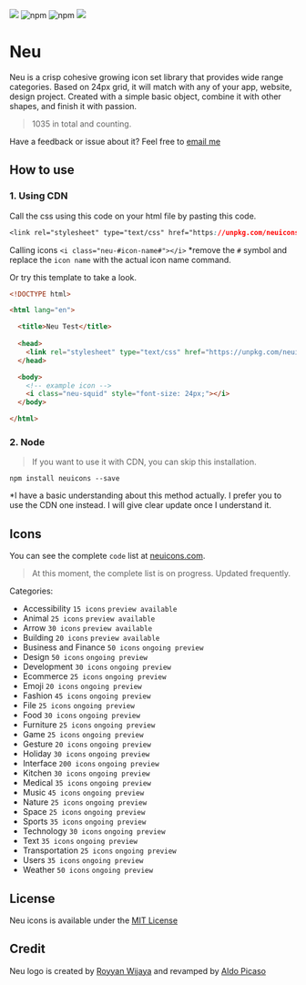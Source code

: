 <a href="https://github.com/neuicons/icons/blob/master/LICENSE" rel="nofollow"><img src="https://img.shields.io/badge/license-MIT-lightgrey"></a>  ![npm](https://img.shields.io/npm/dm/neuicons)  ![npm](https://img.shields.io/npm/v/neuicons)  <a href="https://ko-fi.com/roywj" rel="nofollow"><img src="https://img.shields.io/badge/support%20me%20on-ko--fi-red" style="max-width:100%;"></a>


# Neu
Neu is a crisp cohesive growing icon set library that provides wide range categories. Based on 24px grid, it will match with any of your app, website, design project. Created with a simple basic object, combine it with other shapes, and finish it with passion.
>1035 in total and counting.

Have a feedback or issue about it? Feel free to [email me](mailto:royyanwijaya@live.com)

## How to use
### 1. Using CDN
Call the css using this code on your html file by pasting this code.
```css
<link rel="stylesheet" type="text/css" href="https://unpkg.com/neuicons/neu.css">
```
Calling icons `<i class="neu-#icon-name#"></i>` *remove the `#` symbol and replace the `icon name` with the actual icon name command.

Or try this template to take a look.
```html
<!DOCTYPE html>

<html lang="en">

  <title>Neu Test</title>
  
  <head>
    <link rel="stylesheet" type="text/css" href="https://unpkg.com/neuicons/neu.css">
  </head>

  <body>
    <!-- example icon -->
    <i class="neu-squid" style="font-size: 24px;"></i> 
  </body>

</html>
```
### 2. Node
>If you want to use it with CDN, you can skip this installation.
```shell
npm install neuicons --save
```
*I have a basic understanding about this method actually. I prefer you to use the CDN one instead. I will give clear update once I understand it.

## Icons
You can see the complete `code` list at [neuicons.com](https://neuicons.com).
>At this moment, the complete list is on progress. Updated frequently.

Categories:
- Accessibility `15 icons` `preview available`
- Animal `25 icons` `preview available`
- Arrow `30 icons` `preview available`
- Building `20 icons` `preview available`
- Business and Finance `50 icons` `ongoing preview`
- Design `50 icons` `ongoing preview`
- Development `30 icons` `ongoing preview`
- Ecommerce `25 icons` `ongoing preview`
- Emoji `20 icons` `ongoing preview`
- Fashion `45 icons` `ongoing preview`
- File `25 icons` `ongoing preview`
- Food `30 icons` `ongoing preview`
- Furniture `25 icons` `ongoing preview`
- Game `25 icons` `ongoing preview`
- Gesture `20 icons` `ongoing preview`
- Holiday `30 icons` `ongoing preview`
- Interface `200 icons` `ongoing preview`
- Kitchen `30 icons` `ongoing preview`
- Medical `35 icons` `ongoing preview`
- Music `45 icons` `ongoing preview`
- Nature `25 icons` `ongoing preview`
- Space `25 icons` `ongoing preview`
- Sports `35 icons` `ongoing preview`
- Technology `30 icons` `ongoing preview`
- Text `35 icons` `ongoing preview`
- Transportation `25 icons` `ongoing preview`
- Users `35 icons` `ongoing preview`
- Weather `50 icons` `ongoing preview`

## License
Neu icons is available under the [MIT License](https://github.com/neuicons/icons/blob/master/LICENSE)

## Credit
Neu logo is created by [Royyan Wijaya](https://dribbble.com/roywj) and revamped by [Aldo Picaso](https://www.pexels.com/@aldoalz)